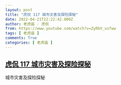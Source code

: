 ```yaml
---
layout: post
title: "虎侃 117 城市灾害及探险探秘"
date: 2022-04-21T22:22:42.000Z
author: 老虎庙 · 虎侃
from: https://www.youtube.com/watch?v=ZyRbV_usfww
tags: [ 老虎庙 ]
comments: True
categories: [ 老虎庙 ]
---
```

<!--1650579762000-->
[虎侃 117 城市灾害及探险探秘](https://www.youtube.com/watch?v=ZyRbV_usfww)
------

<div>
城市灾害及探险探秘
</div>

